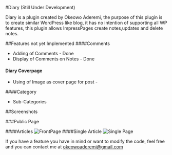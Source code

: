 #Diary (Still Under Development)

Diary is a plugin created by Okeowo Aderemi, the purpose of this plugin is to create similar WordPress like blog, it has no intention of supporting all WP features, this plugin allows ImpressPages create notes,updates and delete notes.

##Features not yet Implemented
####Comments
* Adding of Comments - Done
* Display of Comments on Notes - Done

#### Diary Coverpage
* Using of Image as cover page for post - 

####Category
* Sub-Categories 

##Screenshots


###Public Page

####Articles
![FrontPage](https://github.com/dojoVader/Diary/raw/master/screenshots/Articles.png)
####Single Article
![Single Page](https://github.com/dojoVader/Diary/raw/master/screenshots/Comments.png)

If you have a feature you have in mind or want to modify the code, feel free and you can contact me at okeowoaderemi@gmail.com
